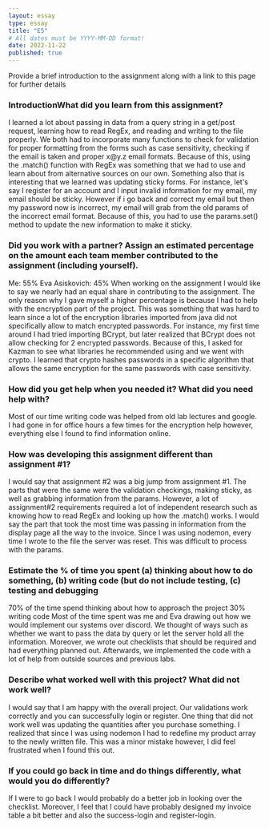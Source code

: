 ```yaml
---
layout: essay
type: essay
title: "E5"
# All dates must be YYYY-MM-DD format!
date: 2022-11-22
published: true
---
```

Provide a brief introduction to the assignment along with a link to this page for further details
<h3>Introduction</h3?
In this assignment we had to implement a login and registration page that has to occur first before displaying the invoice.
<h3>What did you learn from this assignment?</h3>
I learned a lot about passing in data from a query string in a get/post request, learning how to read RegEx, and reading and writing to the file properly. We both had to incorporate many functions to check for validation for proper formatting from the forms such as case sensitivity, checking if the email is taken and proper x@y.z email formats. Because of this, using the .match() function with RegEx was something that we had to use and learn about from alternative sources on our own. Something also that is interesting that we learned was updating sticky forms. For instance, let's say I register for an account and I input invalid information for my email, my email should be sticky. However if i go back and correct my email but then my password now is incorrect, my email will grab from the old params of the incorrect email format. Because of this, you had to use the params.set() method to update the new information to make it sticky. 
<h3>Did you work with a partner? Assign an estimated percentage on the amount each team member contributed to the assignment (including yourself).</h3>
Me: 55%
Eva Asiskovich: 45%
When working on the assignment I would like to say we nearly had an equal share in contributing to the assignment. The only reason why I gave myself a higher percentage is because I had to help with the encryption part of the project. This was something that was hard to learn since a lot of the encryption libraries imported from java did not specifically allow to match encrypted passwords. For instance, my first time around I had tried importing BCrypt, but later realized that BCrypt does not allow checking for 2 encrypted passwords. Because of this, I asked for Kazman to see what libraries he recommended using and we went with crypto. I learned that crypto hashes passwords in a specific algorithm that allows the same encryption for the same passwords with case sensitivity. 
 
<h3>How did you get help when you needed it? What did you need help with?</h3>
Most of our time writing code was helped from old lab lectures and google. I had gone in for office hours a few times for the encryption help however, everything else I found to find information online. 
<h3>How was developing this assignment different than assignment #1?</h3>
I would say that assignment #2 was a big jump from assignment #1. The parts that were the same were the validation checkings, making sticky, as well as grabbing information from the params. However, a lot of assignment#2 requirements required a lot of independent research such as knowing how to read RegEx and looking up how the .match() works. I would say the part that took the most time was passing in information from the display page all the way to the invoice. Since I was using nodemon, every time I wrote to the file the server was reset. This was difficult to process with the params. 
<h3>Estimate the % of time you spent (a) thinking about how to do something, (b) writing code (but do not include testing, (c) testing and debugging</h3>
70% of the time spend thinking about how to approach the project
30% writing code
Most of the time spent was me and Eva drawing out how we would implement our systems over discord. We thought of ways such as whether we want to pass the data by query or let the server hold all the information. Moreover, we wrote out checklists that should be required and had everything planned out. Afterwards, we implemented the code with a lot of help from outside sources and previous labs. 
<h3>Describe what worked well with this project? What did not work well?</h3>
I would say that I am happy with the overall project. Our validations work correctly and you can successfully login or register. One thing that did not work well was updating the quantities after you purchase something. I realized that since I was using nodemon I had to redefine my product array to the newly written file. This was a minor mistake however, I did feel frustrated when I found this out. 
<h3>If you could go back in time and do things differently, what would you do differently?</h3>
If I were to go back I would probably do a better job in looking over the checklist. Moreover, I feel that I could have probably designed my invoice table a bit better and also the success-login and register-login. 

